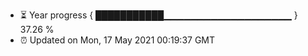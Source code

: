 - ⏳ Year progress { ███████████▁▁▁▁▁▁▁▁▁▁▁▁▁▁▁▁▁▁▁ } 37.26 %
- ⏰ Updated on Mon, 17 May 2021 00:19:37 GMT

